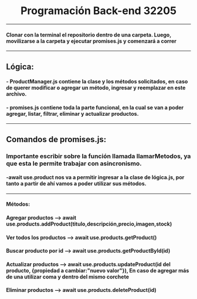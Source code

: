 <h1 align="center">Programación Back-end 32205</h1>
<hr>
<h4>Clonar con la terminal el repositorio dentro de una carpeta. Luego, movilizarse a la carpeta y ejecutar promises.js y comenzará a correr</h4>
<hr>
<h2>Lógica:</h2>
<h4>- ProductManager.js contiene la clase y los métodos solicitados, en caso de querer modificar o agregar un método, ingresar y reemplazar en este archivo.</h4>
<h4>- promises.js contiene toda la parte funcional, en la cual se van a poder agregar, listar, filtrar, eliminar y actualizar productos.</h4>
<hr>
<h2>Comandos de promises.js:</h2>
<h3>Importante escribir sobre la función llamada llamarMetodos, ya que esta le permite trabajar con asincronismo.</h3>
<h4>-await use.product nos va a permitir ingresar a la clase de lógica.js, por tanto a partir de ahí vamos a poder utilizar sus métodos.</h4>
<hr>
<h4>Métodos:</h4>
<h4>Agregar productos --> await use.products.addProduct(titulo,descripción,precio,imagen,stock)</h4>
<h4>Ver todos los productos -->  await use.products.getProduct()</h4>
<h4>Buscar producto por id --> await use.products.getProductById(id)</h4>
<h4>Actualizar productos --> await use.products.updateProduct(id del producto, {propiedad a cambiar:"nuevo valor"}), En caso de agregar más de una utilizar coma y dentro del mismo corchete</h4>
<h4>Eliminar productos --> await use.products.deleteProduct(id)</h4>